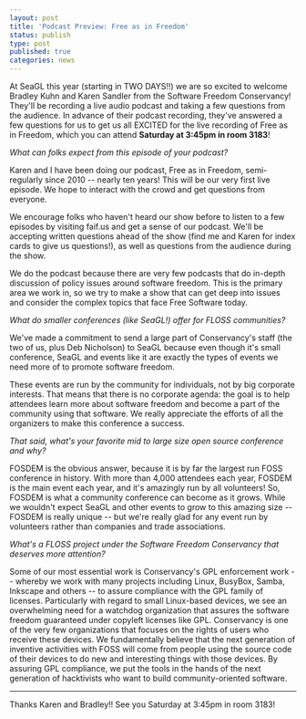 ```yaml
---
layout: post
title: 'Podcast Preview: Free as in Freedom'
status: publish
type: post
published: true
categories: news
---
```


At SeaGL this year (starting in TWO DAYS!!) we are so excited to welcome Bradley Kuhn and Karen Sandler from the Software Freedom Conservancy!  They'll be recording a live audio podcast and taking a few questions from the audience.  In advance of their podcast recording, they've answered a few questions for us to get us all EXCITED for the live recording of Free as in Freedom, which you can attend **Saturday at 3:45pm in room 3183**!

*What can folks expect from this episode of your podcast?*

Karen and I have been doing our podcast, Free as in Freedom, semi-regularly since 2010 -- nearly ten years!  This will be our very first live episode.  We hope to interact with the crowd and get questions from everyone.

We encourage folks who haven't heard our show before to listen to a few episodes by visiting faif.us and get a sense of our podcast.  We'll be accepting written questions ahead of the show (find me and Karen for index cards to give us questions!), as well as questions from the audience during the show.

We do the podcast because there are very few podcasts that do in-depth discussion of policy issues around software freedom.  This is the primary area we work in, so we try to make a show that can get deep into issues and consider the complex topics that face Free Software today.

*What do smaller conferences (like SeaGL!) offer for FLOSS communities?*

We've made a commitment to send a large part of Conservancy's staff (the two of us, plus Deb Nicholson) to SeaGL because even though it's small conference, SeaGL and events like it are exactly the types of events we need more of to promote software freedom.

These events are run by the community for individuals, not by big corporate interests.  That means that there is no corporate agenda: the goal is to help attendees learn more about software freedom and become a part of the community using that software.  We really appreciate the efforts of all the organizers to make this conference a success.

*That said, what's your favorite mid to large size open source conference and why?*

FOSDEM is the obvious answer, because it is by far the largest run FOSS conference in history.  With more than 4,000 attendees each year, FOSDEM is the main event each year, and it's amazingly run by all volunteers!  So, FOSDEM is what a community conference can become as it grows.  While we wouldn't expect SeaGL and other events to grow to this amazing size --
FOSDEM is really unique -- but we're really glad for any event run by volunteers rather than companies and trade associations.

*What's a FLOSS project under the Software Freedom Conservancy that deserves more attention?*

Some of our most essential work is Conservancy's GPL enforcement work -- whereby we work with many projects including Linux, BusyBox, Samba, Inkscape and others -- to assure compliance with the GPL family of licenses.  Particularly with regard to small Linux-based devices, we see an overwhelming need for a watchdog organization that assures the software freedom guaranteed under copyleft licenses like GPL.  Conservancy is one of the very few organizations that focuses on the rights of users who receive these devices.  We fundamentally believe that the next generation of inventive activities with FOSS will come from people using the source code of their devices to do new and interesting things with those devices.  By assuring GPL compliance, we put the tools in the hands of the next generation of hacktivists who want to build community-oriented software.

-------

Thanks Karen and Bradley!!  See you Saturday at 3:45pm in room 3183!
